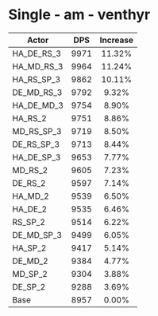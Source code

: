 # Single - am - venthyr
| Actor | DPS | Increase |
|---|:---:|:---:|
|HA_DE_RS_3|9971|11.32%|
|HA_MD_RS_3|9964|11.24%|
|HA_RS_SP_3|9862|10.11%|
|DE_MD_RS_3|9792|9.32%|
|HA_DE_MD_3|9754|8.90%|
|HA_RS_2|9751|8.86%|
|MD_RS_SP_3|9719|8.50%|
|DE_RS_SP_3|9713|8.44%|
|HA_DE_SP_3|9653|7.77%|
|MD_RS_2|9605|7.23%|
|DE_RS_2|9597|7.14%|
|HA_MD_2|9539|6.50%|
|HA_DE_2|9535|6.46%|
|RS_SP_2|9514|6.22%|
|DE_MD_SP_3|9499|6.05%|
|HA_SP_2|9417|5.14%|
|DE_MD_2|9384|4.77%|
|MD_SP_2|9304|3.88%|
|DE_SP_2|9288|3.69%|
|Base|8957|0.00%|
